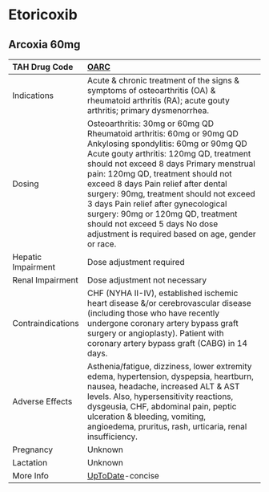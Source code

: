 # Etoricoxib

## Arcoxia 60mg

| TAH Drug Code      | [OARC](https://www.tahsda.org.tw/drugs/hissearch.php?drug_code=OARC)                                                                                                                                                                                                                                                                                                                                                                                                                         |
|:-------------------|:---------------------------------------------------------------------------------------------------------------------------------------------------------------------------------------------------------------------------------------------------------------------------------------------------------------------------------------------------------------------------------------------------------------------------------------------------------------------------------------------|
| Indications        | Acute & chronic treatment of the signs & symptoms of osteoarthritis (OA) & rheumatoid arthritis (RA); acute gouty arthritis; primary dysmenorrhea.                                                                                                                                                                                                                                                                                                                                           |
| Dosing             | Osteoarthritis: 30mg or 60mg QD Rheumatoid arthritis: 60mg or 90mg QD Ankylosing spondylitis: 60mg or 90mg QD Acute gouty arthritis: 120mg QD, treatment should not exceed 8 days Primary menstrual pain: 120mg QD, treatment should not exceed 8 days Pain relief after dental surgery: 90mg, treatment should not exceed 3 days Pain relief after gynecological surgery: 90mg or 120mg QD, treatment should not exceed 5 days No dose adjustment is required based on age, gender or race. |
| Hepatic Impairment | Dose adjustment required                                                                                                                                                                                                                                                                                                                                                                                                                                                                     |
| Renal Impairment   | Dose adjustment not necessary                                                                                                                                                                                                                                                                                                                                                                                                                                                                |
| Contraindications  | CHF (NYHA II-IV), established ischemic heart disease &/or cerebrovascular disease (including those who have recently undergone coronary artery bypass graft surgery or angioplasty). Patient with coronary artery bypass graft (CABG) in 14 days.                                                                                                                                                                                                                                            |
| Adverse Effects    | Asthenia/fatigue, dizziness, lower extremity edema, hypertension, dyspepsia, heartburn, nausea, headache, increased ALT & AST levels. Also, hypersensitivity reactions, dysgeusia, CHF, abdominal pain, peptic ulceration & bleeding, vomiting, angioedema, pruritus, rash, urticaria, renal insufficiency.                                                                                                                                                                                  |
| Pregnancy          | Unknown                                                                                                                                                                                                                                                                                                                                                                                                                                                                                      |
| Lactation          | Unknown                                                                                                                                                                                                                                                                                                                                                                                                                                                                                      |
| More Info          | [UpToDate](https://www.uptodate.com/contents/etoricoxib-international-drug-information)-concise                                                                                                                                                                                                                                                                                                                                                                                              |

